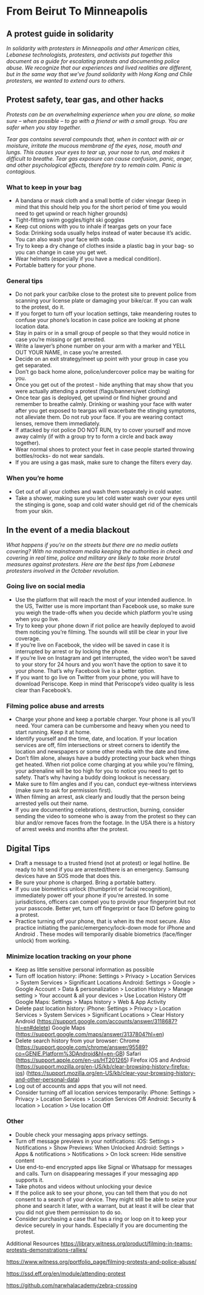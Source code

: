# From Beirut To Minneapolis
## A protest guide in solidarity

_In solidarity with protesters in Minneapolis and other American cities, Lebanese technologists, 
protesters, and activists put together this document as a guide for escalating protests and documenting police abuse. 
We recognize that our experiences and lived realities are different, but in the same way that we’ve found solidarity 
with Hong Kong and Chile protesters, we wanted to extend ours to others._


## Protest safety, tear gas, and other hacks
_Protests can be an overwhelming experience when you are alone, so make sure – when possible – 
to go with a friend or with a small group. You are safer when you stay together._

_Tear gas contains several compounds that, when in contact with air or moisture, irritate 
the mucous membrane of the eyes, nose, mouth and lungs. This causes your eyes to tear up, your nose to run, 
and makes it difficult to breathe. Tear gas exposure can cause confusion, panic, anger, and other psychological effects, 
therefore try to remain calm. Panic is contagious._

### What to keep in your bag
- A bandana or mask cloth and a small bottle of cider vinegar (keep in mind that this should help 
you for the short period of time you would need to get upwind or reach higher grounds)
- Tight-fitting swim goggles/tight ski goggles
- Keep cut onions with you to inhale if teargas gets on your face
- Soda: Drinking soda usually helps instead of water because it’s acidic. You can also wash your face with soda. 
- Try to keep a dry change of clothes inside a plastic bag in your bag- so you can change in case you get wet.
- Wear helmets (especially if you have a medical condition).
- Portable battery for your phone. 


### General tips
- Do not park your car/bike close to the protest site to prevent police from scanning your license plate 
or damaging your bike/car. If you can walk to the protest, do it. 
- If you forget to turn off your location settings, take meandering routes to confuse your phone’s location 
in case police are looking at phone location data. 
- Stay in pairs or in a small group of people so that they would notice in case you’re missing or get arrested.
- Write a lawyer’s phone number on your arm with a marker and YELL OUT YOUR NAME, in case you’re arrested.
- Decide on an exit strategy/meet up point with your group in case you get separated. 
- Don’t go back home alone, police/undercover police may be waiting for you. 
- Once you get out of the protest - hide anything that may show that you were actually attending a protest (flags/banners/wet 
clothing) 
- Once tear gas is deployed, get upwind or find higher ground and remember to breathe calmly. Drinking or 
washing your face with water after you get exposed to teargas will exacerbate the stinging symptoms, not alleviate them. 
Do not rub your face. If you are wearing contact lenses, remove them immediately.
- If attacked by riot police DO NOT RUN, try to cover yourself and move away calmly (if with a group try 
to form a circle and back away together).
- Wear normal shoes to protect your feet in case people started throwing bottles/rocks- do not wear sandals.
- If you are using a gas mask, make sure to change the filters every day.

### When you’re home
- Get out of all your clothes and wash them separately in cold water.
- Take a shower, making sure you let cold water wash over your eyes until the stinging is gone, soap and 
cold water should get rid of the chemicals from your skin. 

## In the event of a media blackout 
_What happens if you’re on the streets but there are no media outlets covering? 
With no mainstream media keeping the authorities in check and covering in real time, police and 
military are likely to take more brutal measures against protesters. Here are the best tips from 
Lebanese protesters involved in the October revolution._

### Going live on social media 
- Use the platform that will reach the most of your intended audience. 
In the US, Twitter use is more important than Facebook use, so make sure you weigh the trade-offs when 
you decide which platform you’re using when you go live. 
- Try to keep your phone down if riot police are heavily deployed to avoid them noticing you’re filming. 
The sounds will still be clear in your live coverage.
- If you’re live on Facebook, the video will be saved in case it is interrupted by arrest or by locking the phone.
- If you’re live on Instagram and get interrupted, the video won’t be saved to your story for 24 hours and you won’t have the option to save it to your phone. That’s why Facebook live is a better option.
- If you want to go live on Twitter from your phone, you will have to download Periscope. Keep in mind that Periscope’s video quality is less clear than Facebook’s. 

### Filming police abuse and arrests
- Charge your phone and keep a portable charger. Your phone is all you’ll need. 
Your camera can be cumbersome and heavy when you need to start running. Keep it at home. 
- Identify yourself and the time, date, and location. If your location services are off, 
film intersections or street corners to identify the location and newspapers or some other media with the date and time. 
- Don’t film alone, always have a buddy protecting your back when things get heated. 
When riot police come charging at you while you’re filming, your adrenaline will be too high for you to notice you 
need to get to safety. That’s why having a buddy doing lookout is necessary. 
- Make sure to film angles and if you can, conduct eye-witness interviews (make sure to ask for permission first). 
- When filming an arrest, ask clearly and loudly that the person being arrested yells out their name. 
- If you are documenting celebrations, destruction, burning, consider sending the video to someone who is away from the protest so they can blur and/or remove faces from the footage. In the USA there is a history of arrest weeks and months after the protest.

## Digital Tips

- Draft a message to a trusted friend (not at protest) or legal hotline. 
Be ready to hit send if you are arrested/there is an emergency. Samsung devices have an SOS mode that does this.
- Be sure your phone is charged. Bring a portable battery.
- If you use biometrics unlock (thumbprint or facial recognition), immediately power off your phone if you're arrested. 
In some jurisdictions, officers can compel you to provide your fingerprint but not your passcode. Better yet, turn off fingerprint or face ID before going to a protest.
- Practice turning off your phone, that is when its the most secure. Also practice initiating the panic/emergency/lock-down mode for iPhone and Android . These modes will  temporarily disable biometrics (face/finger unlock) from working.

### Minimize location tracking on your phone
- Keep as little sensitive personal information as possible
- Turn off location history:
iPhone: Settings > Privacy > Location Services > System Services > Significant Locations
Android: Settings > Google > Google Account > Data & personalization > Location History > Manage setting > Your account & all your devices > Use Location History Off
Google Maps: Settings > Maps history > Web & App Activity
- Delete past location history:
iPhone: Settings > Privacy > Location Services > System Services > Significant Locations > Clear History
Android (https://support.google.com/accounts/answer/3118687?hl=en#delete)
Google Maps (https://support.google.com/maps/answer/3137804?hl=en)
- Delete search history from your browser:
Chrome (https://support.google.com/chrome/answer/95589?co=GENIE.Platform%3DAndroid&hl=en-GB)
Safari (https://support.apple.com/en-us/HT201265)
Firefox iOS and Android (https://support.mozilla.org/en-US/kb/clear-browsing-history-firefox-ios) (https://support.mozilla.org/en-US/kb/clear-your-browsing-history-and-other-personal-data)
- Log out of accounts and apps that you will not need. 
- Consider turning off all location services temporarily:
iPhone: Settings > Privacy > Location Services > Location Services Off
Android: Security & location > Location > Use location Off

### Other
- Double check your messaging apps privacy settings.
- Turn off message previews in your notifications:
iOS: Settings > Notifications > Show Previews: When Unlocked
Android: Settings > Apps & notifications > Notifications > On lock screen: Hide sensitive content
- Use end-to-end encrypted apps like Signal or Whatsapp for messages and calls. Turn on disappearing messages 
if your messaging app supports it.
- Take photos and videos without unlocking your device
- If the police ask to see your phone, you can tell them that you do not consent to a search of your device. They might still be able to seize your phone and search it later, with a warrant, but at least it will be clear that you did not give them permission to do so.
- Consider purchasing a case that has a ring or loop on it to keep your device securely in your hands. Especially if you are documenting the protest.


Additional Resources
https://library.witness.org/product/filming-in-teams-protests-demonstrations-rallies/

https://www.witness.org/portfolio_page/filming-protests-and-police-abuse/

https://ssd.eff.org/en/module/attending-protest	

https://github.com/narwhalacademy/zebra-crossing 

